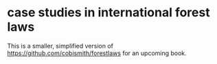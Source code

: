 # case studies in international forest laws

This is a smaller, simplified version of https://github.com/cobismith/forestlaws for an upcoming book. 
